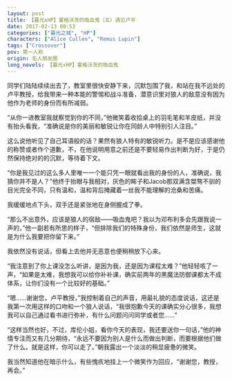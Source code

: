 ```yaml
---
layout: post
title: 【暮光xHP】霍格沃茨的吸血鬼（五）遇见卢平
date: 2017-02-13 00:53
categories: ["暮光之城", "HP"]
characters: ["Alice Cullen", "Remus Lupin"]
tags: ["Crossover"]
pov: 第一人称
origin: 名人朋友圈
long_novels: 【暮光xHP】霍格沃茨的吸血鬼
---
```


同学们陆陆续续出去了，教室里很快安静下来，沉默包围了我，和站在我不远处的卢平教授，给我带来一种本能的警惕和战斗准备，潜意识里对狼人的敌意没有因为他作为老师的身份而有所减弱。

“从你一进教室我就察觉到你的不同，”他微笑着收拾桌上的羽毛笔和羊皮纸，并没有抬头看我，“准确说是你的美丽和敏锐让你在同龄人中特别引人注目。”

这么说他听见了自己耳语般的话？果然有狼人特有的敏锐听力。是不是应该感谢他的称赞或者作个道歉，不，在他说明用意之前还是不要轻易作出判断为好，于是仍然保持绝对的的沉默，等待着下文。

“你是我见过的这么多人里唯一一个能只凭一眼就看出我的身份的人，准确说，我猜你并不是人？”他终于抬眼与我相对，灰色的眸子和Jacob那双满含桀骜不驯的目光完全不同，只有温和，温和背后掩藏着一丝我不能理解的沧桑和苦痛。

我缓缓地点下头，双手还是紧张地在身侧握成了拳。

“那么不出意外，应该是狼人的宿敌——吸血鬼吧？我以为邓布利多会先跟我说一声的，”他一副若有所思的样子，“但排除我们的特殊身份，我们依然是师生，这就是为什么我要把你留下来。”

我依然没有说话，但看上去他并无恶意也便稍稍放下心来。

“我注意到了你上课没怎么听讲，是因为我，还是因为课程太难？”他轻轻咳了一声，“如果是太难，我想我可以给你补补课，确实前两年的黑魔法防御课都太不成体系，让你们没有一个比较好的基础。”

“嗯……谢谢您，卢平教授，”我控制着自己的声音，用最礼貌的态度说话，这还是我第一次用这样的口吻和一个狼人说话，“我很抱歉今天的课确实分心很多，我想我可以自己通过看书进行弥补，有什么问题问问同学或者您……”

“这样当然也好，不过，库伦小姐，看你今天的表现，我还要送你一句话，”他的神情专注而又有几分期待，“永远不要因为别人是什么而做出判断，而要根据他们做了什么。就是这样，你可以走了。”朝我露出一个淡淡的稍显疲惫的微笑。

我当然知道他在暗示什么，有些愧疚地挂上一个微笑作为回应，“谢谢您，教授，再会。”
